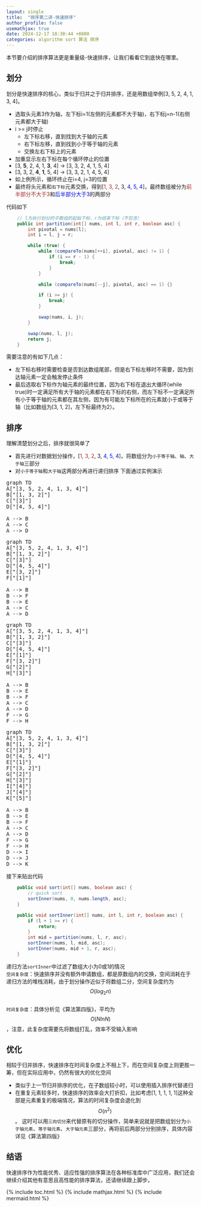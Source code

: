 ```yaml
---
layout: single
title:  "排序第二讲-快速排序"
author_profile: false
usemathjax: true
date: 2024-12-17 18:30:44 +0800
categories: algorithm sort 算法 排序
---
```

本节要介绍的排序算法更是重量级-快速排序，让我们看看它到底快在哪里。

## 划分
划分是快速排序的核心，类似于归并之于归并排序，还是用数组举例[3, 5, 2, 4, 1, 3, 4]。
+ 选取头元素3作为轴，左下标i=1(左侧的元素都不大于轴)，右下标j=n-1(右侧元素都大于轴)
+ i >= j时停止
    + 左下标右移，直到找到大于轴的元素 
    + 右下标左移，直到找到小于等于轴的元素
    + 交换左右下标上的元素
+ 加重显示左右下标在每个循环停止的位置
+ [3, **5**, 2, 4, 1, **3**, 4] -> [3, 3, 2, 4, 1, 5, 4]
+ [3, 3, 2, **4**, **1**, 5, 4] -> [3, 3, 2, 1, 4, 5, 4]
+ 如上例所示，循环终止在i=4, j=3的位置
+ 最终将头元素和`右下标`元素交换，得到[<font color="brown">1, 3, 2</font>, 3, <font color="light-blue">4, 5, 4</font>]，最终数组被分为<font color="brown">前半部分不大于3</font>和<font color="light-blue">后半部分大于3</font>的两部分

代码如下
```java
    // l为执行划分的子数组的起始下标，r为结束下标（不包含）
    public int partition(int[] nums, int l, int r, boolean asc) {
        int pivotal = nums[l];
        int i = l, j = r;

        while (true) {
            while (compareTo(nums[++i], pivotal, asc) != 1) {
                if (i == r - 1) {
                    break;
                }
            }

            while (compareTo(nums[--j], pivotal, asc) == 1) {}

            if (i >= j) {
                break;
            }

            swap(nums, i, j);
        }

        swap(nums, l, j);
        return j;
    }
```
需要注意的有如下几点：
+ 左下标右移时需要检查是否到达数组尾部，但是右下标左移时不需要，因为到达轴元素一定会触发停止条件
+ 最后选取右下标作为轴元素的最终位置，因为右下标在退出大循环(while true)时一定满足所有大于轴的元素都在右下标的右侧，而左下标不一定满足所有小于等于轴的元素都在其左侧，因为有可能左下标所在的元素就小于或等于轴（比如数组为[3, 1, 2]，左下标最终为2）。

## 排序
理解清楚划分之后，排序就很简单了
+ 首先进行对数据划分操作，[<font color="brown">1, 3, 2</font>, 3, <font color="light-blue">4, 5, 4</font>]，将数组分为`小于等于轴`、`轴`、`大于轴`三部分
+ 对`小于等于轴`和`大于轴`这两部分再进行递归排序
下面通过实例演示
<pre class="mermaid">
graph TD 
A["[3, 5, 2, 4, 1, 3, 4]"]
B["[1, 3, 2]"]
C["[3]"]
D["[4, 5, 4]"]

A --> B
A --> C
A --> D
</pre>

<pre class="mermaid">
graph TD 
A["[3, 5, 2, 4, 1, 3, 4]"]
B["[1, 3, 2]"]
C["[3]"]
D["[4, 5, 4]"]
E["[3, 2]"]
F["[1]"]

A --> B
B --> F
B --> E
A --> C
A --> D
</pre>

<pre class="mermaid">
graph TD 
A["[3, 5, 2, 4, 1, 3, 4]"]
B["[1, 3, 2]"]
C["[3]"]
D["[4, 5, 4]"]
E["[1]"]
F["[3, 2]"]
G["[2]"]
H["[3]"]

A --> B
B --> E
B --> F
A --> C
A --> D
F --> G
F --> H
</pre>

<pre class="mermaid">
graph TD 
A["[3, 5, 2, 4, 1, 3, 4]"]
B["[1, 3, 2]"]
C["[3]"]
D["[4, 5, 4]"]
E["[1]"]
F["[3, 2]"]
G["[2]"]
H["[3]"]
I["[4]"]
J["[4]"]
K["[5]"]

A --> B
B --> E
B --> F
A --> C
A --> D
F --> G
F --> H
D --> I
D --> J
D --> K
</pre>

接下来贴出代码
```java
    public void sort(int[] nums, boolean asc) {
        // quick sort
        sortInner(nums, 0, nums.length, asc);
    }

    public void sortInner(int[] nums, int l, int r, boolean asc) {
        if (l + 1 >= r) {
            return;
        }
        int mid = partition(nums, l, r, asc);
        sortInner(nums, l, mid, asc);
        sortInner(nums, mid + 1, r, asc);
    }
```
递归方法`sortInner`中过滤了数组大小为0或1的情况<br>
`空间复杂度`：快速排序并没有额外申请数组，都是原数组内的交换，空间消耗在于递归方法的堆栈消耗，由于划分操作近似于将数组二分，空间复杂度约为$$O(log_{2}n)$$<br>
`时间复杂度`：具体分析见《算法第四版》，平均为$$O(NlnN)$$，注意，此复杂度需要先将数组打乱，效率不受输入影响

## 优化
相较于归并排序，快速排序在时间复杂度上不相上下，而在空间复杂度上则更胜一筹，但在实际应用中，仍然有很大的优化空间
+ 类似于上一节归并排序的优化，在子数组较小时，可以使用插入排序代替递归
+ 在重复元素较多时，快速排序的效率会大打折扣，比如考虑[1, 1, 1, 1, 1]这种全部是元素重复的极端情况，算法的时间复杂度会退化到$$O(n^2)$$。
  这时可以用`三向切分`来代替原有的切分操作，简单来说就是把数组划分为`小于轴元素`、`等于轴元素`、`大于轴元素`三部分，再将前后两部分分别排序，具体内容详见《算法第四版》


## 结语
快速排序作为性能优秀、适应性强的排序算法在各种标准库中广泛应用，我们还会继续介绍其他有意思且高性能的排序算法，还请继续跟上脚步。

{% include toc.html %}
{% include mathjax.html %}
{% include mermaid.html %}
